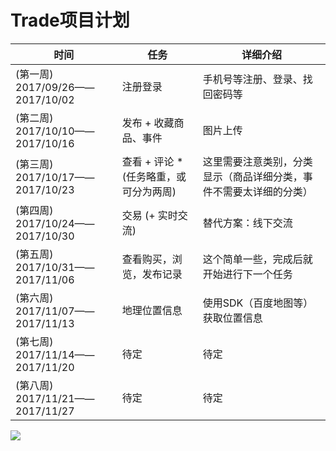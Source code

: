 # Trade项目计划

| 时间        | 任务    |  详细介绍  |
| --- | --- | --- |
|  (第一周) 2017/09/26——2017/10/02 | 注册登录 | 手机号等注册、登录、找回密码等 |
|  (第二周) 2017/10/10——2017/10/16 | 发布 + 收藏商品、事件 | 图片上传 |
|  (第三周) 2017/10/17——2017/10/23 | 查看 + 评论 * (任务略重，或可分为两周)| 这里需要注意类别，分类显示（商品详细分类，事件不需要太详细的分类） |
|  (第四周) 2017/10/24——2017/10/30 | 交易 (+ 实时交流) | 替代方案：线下交流 |
|  (第五周) 2017/10/31——2017/11/06 | 查看购买，浏览，发布记录 | 这个简单一些，完成后就开始进行下一个任务 |
|  (第六周) 2017/11/07——2017/11/13 | 地理位置信息 | 使用SDK（百度地图等）获取位置信息 |
|  (第七周) 2017/11/14——2017/11/20 | 待定 | 待定 |
|  (第八周) 2017/11/21——2017/11/27 | 待定 | 待定 |


![](http://123.207.244.139/trade_doc/9_20/Image.png)
